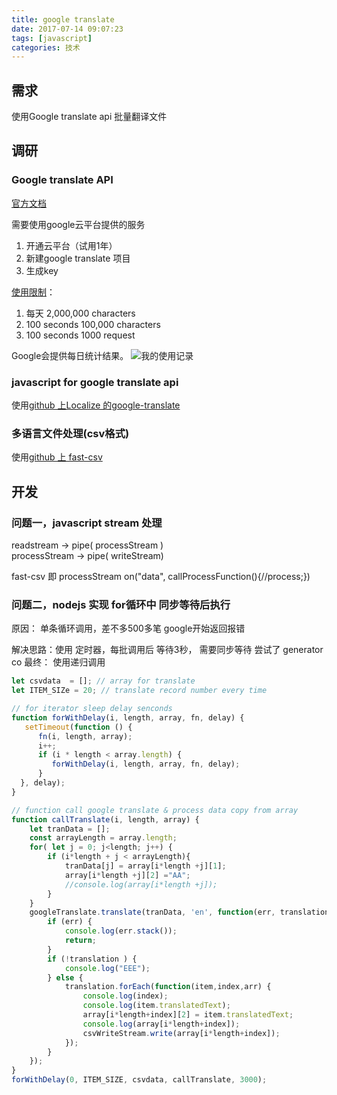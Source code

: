 ```yaml
---
title: google translate
date: 2017-07-14 09:07:23
tags: [javascript]
categories: 技术
---
```


## 需求
使用Google translate api 批量翻译文件

## 调研

### Google translate API
[官方文档](https://cloud.google.com/translate/docs/)

需要使用google云平台提供的服务
1. 开通云平台（试用1年）
2. 新建google translate 项目
3. 生成key

[使用限制](https://cloud.google.com/translate/limits)：
1. 每天 2,000,000 characters 
2. 100 seconds 100,000 characters
3. 100 seconds 1000 request

Google会提供每日统计结果。
![我的使用记录](http://om49hkcv7.bkt.clouddn.com/gapi_%20-%20https___console.cloud.google.com_ap.png)

<!-- more -->

### javascript for google translate api

使用[github 上Localize 的google-translate](https://github.com/Localize/node-google-translate)

### 多语言文件处理(csv格式)
使用[github 上 fast-csv](https://github.com/C2FO/fast-csv)

## 开发
### 问题一，javascript stream 处理
readstream  -> pipe( processStream )  
processStream -> pipe( writeStream)

fast-csv 即 processStream
on("data", callProcessFunction(){//process;})
### 问题二，nodejs 实现 for循环中 同步等待后执行
原因： 单条循环调用，差不多500多笔 google开始返回报错

解决思路：使用 定时器，每批调用后 等待3秒， 需要同步等待
尝试了 generator co
最终： 使用递归调用

``` javascript
let csvdata  = []; // array for translate
let ITEM_SIZe = 20; // translate record number every time

// for iterator sleep delay senconds
function forWithDelay(i, length, array, fn, delay) {
   setTimeout(function () {
      fn(i, length, array);
      i++;
      if (i * length < array.length) {
         forWithDelay(i, length, array, fn, delay); 
      }
  }, delay);
}

// function call google translate & process data copy from array 
function callTranslate(i, length, array) {
    let tranData = [];
    const arrayLength = array.length;
    for( let j = 0; j<length; j++) {
        if (i*length + j < arrayLength){
            tranData[j] = array[i*length +j][1];
            array[i*length +j][2] ="AA";
            //console.log(array[i*length +j]);
        }
    }
    googleTranslate.translate(tranData, 'en', function(err, translation) {
        if (err) {
            console.log(err.stack());
            return;
        }
        if (!translation ) {
            console.log("EEE");
        } else {
            translation.forEach(function(item,index,arr) {
                console.log(index);
                console.log(item.translatedText);
                array[i*length+index][2] = item.translatedText;
                console.log(array[i*length+index]);
                csvWriteStream.write(array[i*length+index]);
            });
        }
    });
}
forWithDelay(0, ITEM_SIZE, csvdata, callTranslate, 3000);
```

